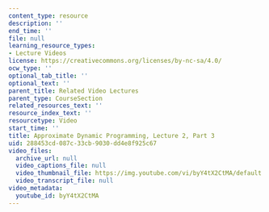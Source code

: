 ```yaml
---
content_type: resource
description: ''
end_time: ''
file: null
learning_resource_types:
- Lecture Videos
license: https://creativecommons.org/licenses/by-nc-sa/4.0/
ocw_type: ''
optional_tab_title: ''
optional_text: ''
parent_title: Related Video Lectures
parent_type: CourseSection
related_resources_text: ''
resource_index_text: ''
resourcetype: Video
start_time: ''
title: Approximate Dynamic Programming, Lecture 2, Part 3
uid: 288453cd-087c-33cb-9030-dd4e8f925c67
video_files:
  archive_url: null
  video_captions_file: null
  video_thumbnail_file: https://img.youtube.com/vi/byY4tX2CtMA/default.jpg
  video_transcript_file: null
video_metadata:
  youtube_id: byY4tX2CtMA
---
```

